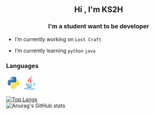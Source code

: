 <h2 align="center">Hi , I'm KS2H</h2>
<h3 align="center">I'm a student want to be developer</h3>

- I’m currently working on `Lost Craft`

- I’m currently learning `python` `java`

<h3 align="left">Languages</h3>
<p align="left">
<img src="https://raw.githubusercontent.com/devicons/devicon/master/icons/python/python-original.svg" alt="python" width="40" height="40"/>
<img src="https://raw.githubusercontent.com/devicons/devicon/master/icons/java/java-original.svg" alt="java" width="40" height="40"/>
</p>

[![Top Langs](https://github-readme-stats.vercel.app/api/top-langs/?username=KS2H&layout=compact&theme=apprentice)](https://github.com/anuraghazra/github-readme-stats)
</br>
![Anurag's GitHub stats](https://github-readme-stats.vercel.app/api?username=KS2H&count_private=true&theme=apprentice)
